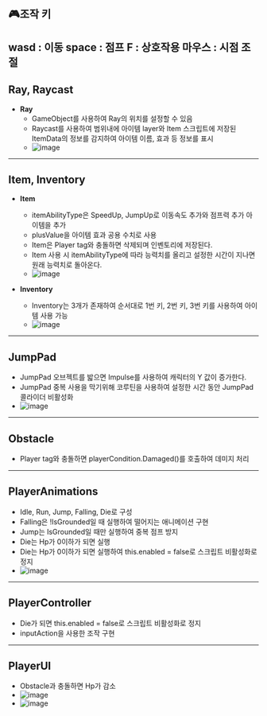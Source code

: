 ## 🎮조작 키
wasd : 이동
space : 점프
F : 상호작용
마우스 : 시점 조절
---

## Ray, Raycast
- **Ray**
  - GameObject를 사용하여 Ray의 위치를 설정할 수 있음
  - Raycast를 사용하여 범위내에 아이템 layer와 Item 스크립트에 저장된 ItemData의 정보를 감지하여 아이템 이름, 효과 등 정보를 표시
  - ![image](https://github.com/user-attachments/assets/4d33a9f8-063c-4cf1-b5ec-c1ea8c40adaa)
---

## Item, Inventory
- **Item**
  - itemAbilityType은   SpeedUp, JumpUp로 이동속도 추가와 점프력 추가 아이템을 추가
  -  plusValue을 아이템 효과 공용 수치로 사용
  -  Item은 Player tag와 충돌하면 삭제되며 인벤토리에 저장된다.
  -  Item 사용 시 itemAbilityType에 따라 능력치를 올리고 설정한 시간이 지나면 원래 능력치로 돌아온다.
  -  ![image](https://github.com/user-attachments/assets/8b5c260c-8637-4511-b32f-042f90b92dd0)

- **Inventory**
  - Inventory는 3개가 존재하여 순서대로 1번 키, 2번 키, 3번 키를 사용하여 아이템 사용 가능
  - ![image](https://github.com/user-attachments/assets/2a9bc1a3-1ff1-4dbf-b41d-93b4ccc97ce5)
---

## JumpPad
  - JumpPad 오브젝트를 밟으면 Impulse를 사용하여 캐릭터의 Y 값이 증가한다.
  - JumpPad 중복 사용을 막기위해 코루틴을 사용하여 설정한 시간 동안 JumpPad 콜라이더 비활성화
  - ![image](https://github.com/user-attachments/assets/732df85e-22a3-4208-a0e3-c7d42260ceb3)
---

## Obstacle
  - Player tag와 충돌하면 playerCondition.Damaged()를 호출하여 데미지 처리
---

## PlayerAnimations
  - Idle, Run, Jump, Falling, Die로 구성
  - Falling은 !IsGrounded일 때 실행하여 떨어지는 애니메이션 구현
  - Jump는 IsGrounded일 때만 실행하여 중복 점프 방지
  - Die는 Hp가 0이하가 되면 실행
  - Die는 Hp가 0이하가 되면 실행하여 this.enabled = false로 스크립트 비활성화로 정지
  - ![image](https://github.com/user-attachments/assets/f8a765b9-acdf-451a-b617-44f3e22a3989)
---

## PlayerController
  - Die가 되면 this.enabled = false로 스크립트 비활성화로 정지
  - inputAction을 사용한 조작 구현
---

## PlayerUI
  - Obstacle과 충돌하면 Hp가 감소
  - ![image](https://github.com/user-attachments/assets/b56b7a0f-c084-4709-b0bf-90aae2e2b1d7)
  - ![image](https://github.com/user-attachments/assets/b1a66c9f-fbfc-44bd-9892-1638db6ac52d)

